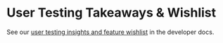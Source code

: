 # User Testing Takeaways & Wishlist

See our [user testing insights and feature wishlist](../shared/usertesting.md) in the developer docs.